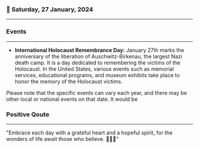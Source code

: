 ### 📅 Saturday, 27 January, 2024
------
### Events
------
- **International Holocaust Remembrance Day:** January 27th marks the anniversary of the liberation of Auschwitz-Birkenau, the largest Nazi death camp. It is a day dedicated to remembering the victims of the Holocaust. In the United States, various events such as memorial services, educational programs, and museum exhibits take place to honor the memory of the Holocaust victims.

Please note that the specific events can vary each year, and there may be other local or national events on that date. It would be
### Positive Qoute
------
"Embrace each day with a grateful heart and a hopeful spirit, for the wonders of life await those who believe. 💫✨🌟"
